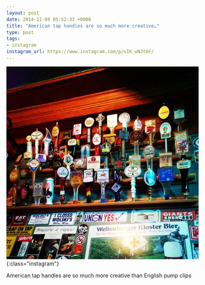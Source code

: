 ```yaml
---
layout: post
date: 2014-11-08 05:52:33 +0000
title: "American tap handles are so much more creative…"
type: post
tags:
- instagram
instagram_url: https://www.instagram.com/p/vIK_wNJt6F/
---
```


![Instagram - vIK_wNJt6F](/img/vIK_wNJt6F.jpg){:class="instagram"}

American tap handles are so much more creative than English pump clips
